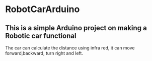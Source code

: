 # RobotCarArduino
## This is a simple Arduino project on making a Robotic car functional

The car can calculate the distance using infra red, it can move forward,backward, turn right and left.
